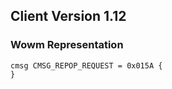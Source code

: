 ## Client Version 1.12

### Wowm Representation
```rust,ignore
cmsg CMSG_REPOP_REQUEST = 0x015A {
}

```
